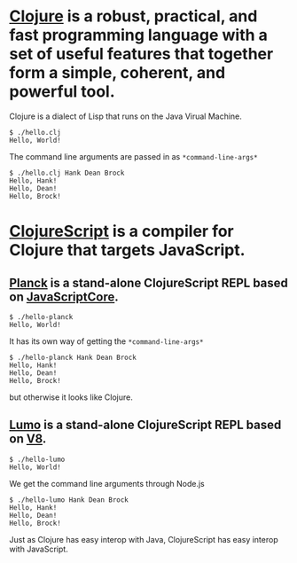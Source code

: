 # [Clojure](https://clojure.org/) is a robust, practical, and fast programming language with a set of useful features that together form a simple, coherent, and powerful tool.

Clojure is a dialect of Lisp that runs on the Java Virual Machine.

```
$ ./hello.clj 
Hello, World!
```

The command line arguments are passed in as `*command-line-args*`

```
$ ./hello.clj Hank Dean Brock
Hello, Hank!
Hello, Dean!
Hello, Brock!
```

# [ClojureScript](https://clojure.org/about/clojurescript) is a compiler for Clojure that targets JavaScript.

## [Planck](http://planck-repl.org/) is a stand-alone ClojureScript REPL based on [JavaScriptCore](https://webkit.org/).

```
$ ./hello-planck 
Hello, World!
```

It has its own way of getting the `*command-line-args*`

```
$ ./hello-planck Hank Dean Brock
Hello, Hank!
Hello, Dean!
Hello, Brock!
```

but otherwise it looks like Clojure.

## [Lumo](https://github.com/anmonteiro/lumo) is a stand-alone ClojureScript REPL based on [V8](https://nodejs.org/).


```
$ ./hello-lumo
Hello, World!
```

We get the command line arguments through Node.js

```
$ ./hello-lumo Hank Dean Brock
Hello, Hank!
Hello, Dean!
Hello, Brock!
```

Just as Clojure has easy interop with Java, ClojureScript has easy interop with JavaScript.
